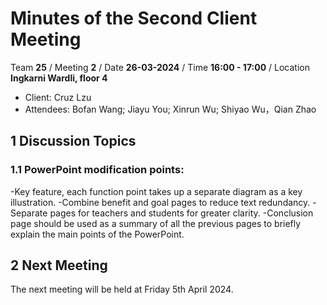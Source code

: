 
# Minutes of the Second Client Meeting

Team **25** / Meeting **2** / Date **26-03-2024** / Time **16:00 - 17:00** / Location **Ingkarni Wardli, floor 4**

- Client: Cruz Lzu
- Attendees: Bofan Wang; Jiayu You; Xinrun Wu; Shiyao Wu，Qian Zhao

## 1 Discussion Topics

### 1.1 PowerPoint modification points:

-Key feature, each function point takes up a separate diagram as a key illustration.
-Combine benefit and goal pages to reduce text redundancy.
-Separate pages for teachers and students for greater clarity.
-Conclusion page should be used as a summary of all the previous pages to briefly explain the main points of the PowerPoint.


## 2 Next Meeting

The next meeting will be held at Friday 5th April 2024.
